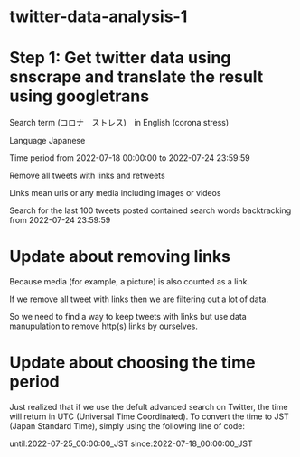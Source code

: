 # twitter-data-analysis-1
 # Step 1: Get twitter data using snscrape and translate the result using googletrans

 Search term (コロナ　ストレス)　in English (corona stress)

 Language Japanese

 Time period from 2022-07-18 00:00:00 to 2022-07-24 23:59:59

 Remove all tweets with links and retweets

 Links mean urls or any media including images or videos

 Search for the last 100 tweets posted contained search words backtracking from 2022-07-24 23:59:59

# Update about removing links 

Because media (for example, a picture) is also counted as a link. 

If we remove all tweet with links then we are filtering out a lot of data. 

So we need to find a way to keep tweets with links but use data manupulation to remove http(s) links by ourselves. 

# Update about choosing the time period 

Just realized that if we use the defult advanced search on Twitter, the time will return in UTC (Universal Time Coordinated). 
To convert the time to JST (Japan Standard Time), simply using the following line of code: 

until:2022-07-25_00:00:00_JST since:2022-07-18_00:00:00_JST
